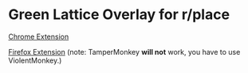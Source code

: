 # Green Lattice Overlay for r/place

[Chrome Extension](https://chrome.google.com/webstore/detail/tampermonkey/dhdgffkkebhmkfjojejmpbldmpobfkfo?hl=en)

[Firefox Extension](https://addons.mozilla.org/en-US/firefox/addon/violentmonkey/) (note: TamperMonkey __will not__ work, you have to use ViolentMonkey.)
